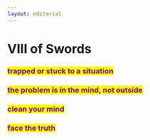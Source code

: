 ```yaml
---
layout: editorial
---
```


# VIII of Swords

###

### <mark style="color:purple;">trapped or stuck to a situation</mark>

### <mark style="color:purple;">the problem is in the mind, not outside</mark>

### <mark style="color:purple;">clean your mind</mark>&#x20;

### <mark style="color:purple;">face the truth</mark>

<mark style="color:purple;"></mark>

<mark style="color:purple;"></mark>
